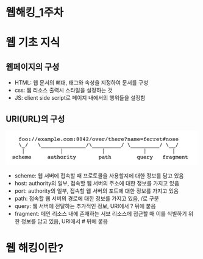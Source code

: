 웹해킹_1주차
===

# 웹 기초 지식

## 웹페이지의 구성

- HTML: 웹 문서의 뼈대, 태그와 속성을 지정하여 문서를 구성
-  css: 웹 리소스 출력시 스타일을 설정하는 것
- JS: client side script로 페이지 내에서의 행위들을 설정함

## URI(URL)의 구성

![img](웹해킹_1주차.assets/c974f9087eddea560f7ff225c5d6e35a0cfdfd1a1df14c284271ff321846e497.png)

- scheme: 웹 서버에 접속할 때 프로토콜을 사용할지에 대한 정보를 담고 있음
- host: authority의 일부, 접속할 웹 서버의 주소에 대한 정보를 가지고 있음
- port: authority의 일부, 접속할 웹 서버의 포트에 대한 정보를 가지고 있음
- path: 접속할 웹 서버의 경로에 대한 정보를 가지고 있음, /로 구분
- query: 웹 서버에 전달하는 추가적인 정보, URI에서 ? 뒤에 붙음
- fragment: 메인 리소스 내에 존재하는 서브 리소스에 접근할 때 이를 식별하기 위한 정보를 담고 있음, URI에서 # 뒤에 붙음



# 웹 해킹이란?

